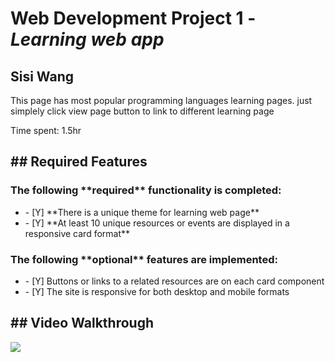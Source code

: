 # Web Development Project 1 - *Learning web app*
<h2>Sisi Wang</h2>
<p>This page has most popular programming languages learning pages. just simplely click view page button to link to different learning page</p>
<p>Time spent: 1.5hr</p>
<h2>## Required Features</h2>
<h3>The following **required** functionality is completed:</h3>
<ul>
  <li>- [Y] **There is a unique theme for learning web page**</li>
  <li>- [Y] **At least 10 unique resources or events are displayed in a responsive card format**</li>
</ul>
<h3>The following **optional** features are implemented:</h3>
<ul>
  <li>- [Y] Buttons or links to a related resources are on each card component</li>
  <li>- [Y] The site is responsive for both desktop and mobile formats</li>
</ul>
<h2>## Video Walkthrough</h2>
<img style="max-width:300px;" src="https://cdn.loom.com/sessions/thumbnails/bacc9013fe5642ca8daae23dc70ec464-with-play.gif">
